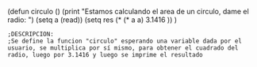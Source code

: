(defun circulo ()
	(print "Estamos calculando el area de un circulo, dame el radio: ")
	(setq a (read))
	(setq res (* (* a a) 3.1416 ))
	)

	;DESCRIPCION:
	;Se define la funcion "circulo" esperando una variable dada por el usuario, se multiplica por sí mismo, para obtener el cuadrado del radio, luego por 3.1416 y luego se imprime el resultado